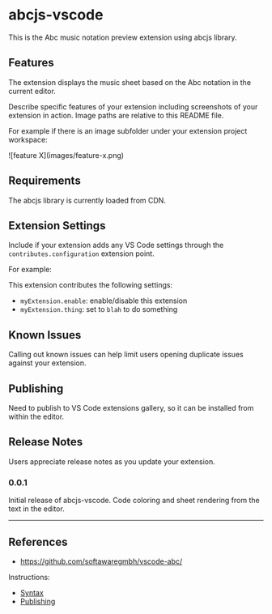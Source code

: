 # abcjs-vscode

This is the Abc music notation preview extension using abcjs library.

## Features

The extension displays the music sheet based on the Abc notation in the current editor.

Describe specific features of your extension including screenshots of your extension in action. Image paths are relative to this README file.

For example if there is an image subfolder under your extension project workspace:

\!\[feature X\]\(images/feature-x.png\)

## Requirements

The abcjs library is currently loaded from CDN. 

## Extension Settings

Include if your extension adds any VS Code settings through the `contributes.configuration` extension point.

For example:

This extension contributes the following settings:

* `myExtension.enable`: enable/disable this extension
* `myExtension.thing`: set to `blah` to do something

## Known Issues

Calling out known issues can help limit users opening duplicate issues against your extension.

## Publishing

Need to publish to VS Code extensions gallery, so it can be installed from within the editor.

## Release Notes

Users appreciate release notes as you update your extension.

### 0.0.1

Initial release of abcjs-vscode.
Code coloring and sheet rendering from the text in the editor.

-----------------------------------------------------------------------------------------------------------


## References

- https://github.com/softawaregmbh/vscode-abc/

Instructions:

- [Syntax](https://code.visualstudio.com/api/language-extensions/syntax-highlight-guide)
- [Publishing](https://code.visualstudio.com/api/working-with-extensions/publishing-extension)

